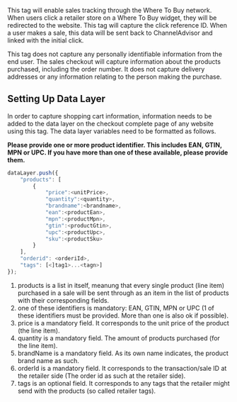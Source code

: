 This tag will enable sales tracking through the Where To Buy network. When users click a retailer store on a Where To Buy widget, they will be redirected to the website. This tag will capture the click reference ID. When a user makes a sale, this data will be sent back to ChannelAdvisor and linked with the initial click. 

This tag does not capture any personally identifiable information from the end user. The sales checkout will capture information about the products purchased, including the order number. It does not capture delivery addresses or any information relating to the person making the purchase.

## Setting Up Data Layer

In order to capture shopping cart information, information needs to be added to the data layer on the checkout complete page of any website using this tag. The data layer variables need to be formatted as follows. 

**Please provide one or more product identifier. This includes EAN, GTIN, MPN or UPC. If you have more than one of these available, please provide them.**

```javascript
dataLayer.push({
	"products": [
		{
			"price":<unitPrice>,
			"quantity":<quantity>,
			"brandname":<brandname>,
			"ean":<productEan>, 
			"mpn":<productMpn>,
			"gtin":<productGtin>,
			"upc":<productUpc>,
			"sku":<productSku>
		}
	],
	"orderid": <orderiId>,
	"tags": [<]tag1>...<tagn>]
});
```

1. products is a list in itself, meanung that every single product (line item) purchased in a sale will be sent through as an item in the list of products with their corresponding fields.
2. one of these identifiers is mandatory: EAN, GTIN, MPN or UPC (1 of these identifiers must be provided. More than one is also ok if possible).
3. price is a mandatory field. It corresponds to the unit price of the product (the line item).
4. quantity is a mandatory field. The amount of products purchased (for the line item).
5. brandName is a mandatory field. As its own name indicates, the product brand name as such.
6. orderId is a mandatory field. It corresponds to the transaction/sale ID at the retailer side (The order id as such at the retailer side).
7. tags is an optional field. It corresponds to any tags that the retailer might send with the products (so called retailer tags).